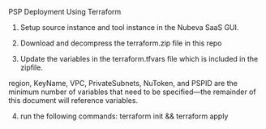 PSP Deployment Using Terraform

1.	Setup source instance and tool instance in the Nubeva SaaS GUI.

2.	Download and decompress the terraform.zip file in this repo

3.	Update the variables in the terraform.tfvars file which is included in the zipfile.

region, KeyName, VPC, PrivateSubnets, NuToken, and PSPID are the minimum number of variables that need to be specified—the remainder of this document will reference variables.

4.	run the following commands:
terraform init && terraform apply
